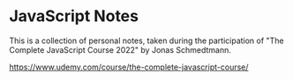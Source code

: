 # JavaScript Notes

This is a collection of personal notes, taken during the participation of "The Complete JavaScript Course 2022" by Jonas Schmedtmann.

https://www.udemy.com/course/the-complete-javascript-course/